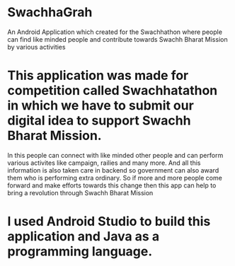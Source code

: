 # SwachhaGrah
An Android Application which created for the Swachhathon where people can find like minded people and contribute towards Swachh Bharat Mission by various activities

# This application was made for competition called Swachhatathon in which we have to submit our digital idea to support Swachh Bharat Mission.

In this people can connect with like minded other people and can perform various activites like campaign, railies and many more.
And all this information is also taken care in backend so government can also award them who is performing extra ordinary. So if more and more people come forward and make efforts towards this change then this app can help to bring a revolution through Swachh Bharat Mission


# I used Android Studio to build this application and Java as a programming language.

